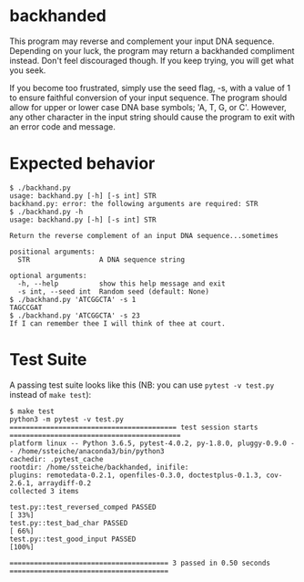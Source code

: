 # backhanded

This program may reverse and complement your input DNA sequence. Depending on your luck, the program may return a backhanded compliment instead. Don't feel discouraged though. If you keep trying, you will get what you seek.

If you become too frustrated, simply use the seed flag, -s, with a value of 1 to ensure faithful conversion of your input sequence. The program should allow for upper or lower case DNA base symbols; 'A, T, G, or C'. However, any other character in the input string should cause the program to exit with an error code and message.

# Expected behavior

````
$ ./backhand.py
usage: backhand.py [-h] [-s int] STR
backhand.py: error: the following arguments are required: STR
$ ./backhand.py -h
usage: backhand.py [-h] [-s int] STR

Return the reverse complement of an input DNA sequence...sometimes

positional arguments:
  STR                 A DNA sequence string

optional arguments:
  -h, --help          show this help message and exit
  -s int, --seed int  Random seed (default: None)
$ ./backhand.py 'ATCGGCTA' -s 1
TAGCCGAT
$ ./backhand.py 'ATCGGCTA' -s 23
If I can remember thee I will think of thee at court.
````

# Test Suite

A passing test suite looks like this (NB: you can use `pytest -v test.py` instead of `make test`):

````
$ make test
python3 -m pytest -v test.py
========================================= test session starts ==========================================
platform linux -- Python 3.6.5, pytest-4.0.2, py-1.8.0, pluggy-0.9.0 -- /home/ssteiche/anaconda3/bin/python3
cachedir: .pytest_cache
rootdir: /home/ssteiche/backhanded, inifile:
plugins: remotedata-0.2.1, openfiles-0.3.0, doctestplus-0.1.3, cov-2.6.1, arraydiff-0.2
collected 3 items

test.py::test_reversed_comped PASSED                                                             [ 33%]
test.py::test_bad_char PASSED                                                                    [ 66%]
test.py::test_good_input PASSED                                                                  [100%]

======================================= 3 passed in 0.50 seconds =======================================
````
